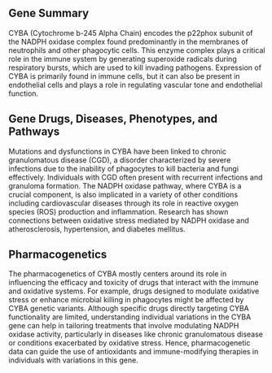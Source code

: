 ## Gene Summary
CYBA (Cytochrome b-245 Alpha Chain) encodes the p22phox subunit of the NADPH oxidase complex found predominantly in the membranes of neutrophils and other phagocytic cells. This enzyme complex plays a critical role in the immune system by generating superoxide radicals during respiratory bursts, which are used to kill invading pathogens. Expression of CYBA is primarily found in immune cells, but it can also be present in endothelial cells and plays a role in regulating vascular tone and endothelial function.

## Gene Drugs, Diseases, Phenotypes, and Pathways
Mutations and dysfunctions in CYBA have been linked to chronic granulomatous disease (CGD), a disorder characterized by severe infections due to the inability of phagocytes to kill bacteria and fungi effectively. Individuals with CGD often present with recurrent infections and granuloma formation. The NADPH oxidase pathway, where CYBA is a crucial component, is also implicated in a variety of other conditions including cardiovascular diseases through its role in reactive oxygen species (ROS) production and inflammation. Research has shown connections between oxidative stress mediated by NADPH oxidase and atherosclerosis, hypertension, and diabetes mellitus.

## Pharmacogenetics
The pharmacogenetics of CYBA mostly centers around its role in influencing the efficacy and toxicity of drugs that interact with the immune and oxidative systems. For example, drugs designed to modulate oxidative stress or enhance microbial killing in phagocytes might be affected by CYBA genetic variants. Although specific drugs directly targeting CYBA functionality are limited, understanding individual variations in the CYBA gene can help in tailoring treatments that involve modulating NADPH oxidase activity, particularly in diseases like chronic granulomatous disease or conditions exacerbated by oxidative stress. Hence, pharmacogenetic data can guide the use of antioxidants and immune-modifying therapies in individuals with variations in this gene.